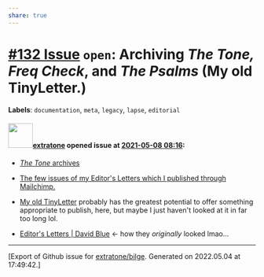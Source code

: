 ```yaml
---
share: true
---
```

# [\#132 Issue](https://github.com/extratone/bilge/issues/132) `open`: Archiving *The Tone,* *Freq Check*, and *The Psalms* (My old TinyLetter.)
**Labels**: `documentation`, `meta`, `legacy`, `lapse`, `editorial`


#### <img src="https://avatars.githubusercontent.com/u/43663476?u=5047287ff0b8c3ce7f7e5858d204c9b3e57d8e44&v=4" width="50">[extratone](https://github.com/extratone) opened issue at [2021-05-08 08:16](https://github.com/extratone/bilge/issues/132):

* [*The Tone* archives](https://us14.campaign-archive.com/home/?u=7715f70b539dafc216104455f&id=f3eb733712)
* [The few issues of my Editor's Letters which I published through Mailchimp.](https://us14.campaign-archive.com/home/?u=7715f70b539dafc216104455f&id=89161e3b4d)
* [My old TinyLetter](https://tinyletter.com/DavidBlue/archive) probably has the greatest potential to offer something appropriate to publish, here, but maybe I just haven't looked at it in far too long lol.

* [Editor's Letters | David Blue](http://web.archive.org/web/20170117171051/http://www.extratone.com/meta/freq) <- how they _originally_ looked lmao...




-------------------------------------------------------------------------------



[Export of Github issue for [extratone/bilge](https://github.com/extratone/bilge). Generated on 2022.05.04 at 17:49:42.]
